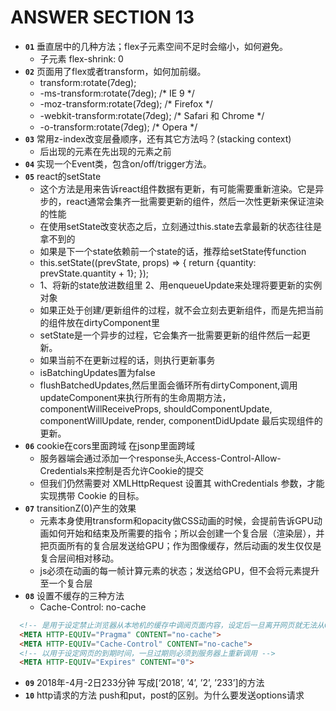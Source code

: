 # ANSWER SECTION 13

* __`01`__ 垂直居中的几种方法；flex子元素空间不足时会缩小，如何避免。
  * 子元素 flex-shrink: 0
* __`02`__ 页面用了flex或者transform，如何加前缀。
  * transform:rotate(7deg);
  * -ms-transform:rotate(7deg); /* IE 9 */
  * -moz-transform:rotate(7deg); /* Firefox */
  * -webkit-transform:rotate(7deg); /* Safari 和 Chrome */
  * -o-transform:rotate(7deg); /* Opera */
* __`03`__ 常用z-index改变层叠顺序，还有其它方法吗？(stacking context)
  * 后出现的元素在先出现的元素之前
* __`04`__ 实现一个Event类，包含on/off/trigger方法。
* __`05`__ react的setState
  * 这个方法是用来告诉react组件数据有更新，有可能需要重新渲染。它是异步的，react通常会集齐一批需要更新的组件，然后一次性更新来保证渲染的性能
  * 在使用setState改变状态之后，立刻通过this.state去拿最新的状态往往是拿不到的
  * 如果是下一个state依赖前一个state的话，推荐给setState传function
  * this.setState((prevState, props) => {
      return {quantity: prevState.quantity + 1};
    });
  * 1、将新的state放进数组里 2、用enqueueUpdate来处理将要更新的实例对象
  * 如果正处于创建/更新组件的过程，就不会立刻去更新组件，而是先把当前的组件放在dirtyComponent里
  * setState是一个异步的过程，它会集齐一批需要更新的组件然后一起更新。
  * 如果当前不在更新过程的话，则执行更新事务
  * isBatchingUpdates置为false
  * flushBatchedUpdates,然后里面会循环所有dirtyComponent,调用updateComponent来执行所有的生命周期方法，componentWillReceiveProps, shouldComponentUpdate, componentWillUpdate, render, componentDidUpdate 最后实现组件的更新。
* __`06`__ cookie在cors里面跨域  在jsonp里面跨域
  * 服务器端会通过添加一个response头,Access-Control-Allow-Credentials来控制是否允许Cookie的提交
  * 但我们仍然需要对 XMLHttpRequest 设置其 withCredentials 参数，才能实现携带 Cookie 的目标。
* __`07`__ transitionZ(0)产生的效果
  * 元素本身使用transform和opacity做CSS动画的时候，会提前告诉GPU动画如何开始和结束及所需要的指令；所以会创建一个复合层（渲染层），并把页面所有的复合层发送给GPU；作为图像缓存，然后动画的发生仅仅是复合层间相对移动。
  * js必须在动画的每一帧计算元素的状态；发送给GPU，但不会将元素提升至一个复合层
* __`08`__ 设置不缓存的三种方法
  * Cache-Control: no-cache
  
```html
  <!-- 是用于设定禁止浏览器从本地机的缓存中调阅页面内容，设定后一旦离开网页就无法从Cache中再调出； -->
  <META HTTP-EQUIV="Pragma" CONTENT="no-cache">
  <META HTTP-EQUIV="Cache-Control" CONTENT="no-cache">
  <!-- 以用于设定网页的到期时间，一旦过期则必须到服务器上重新调用 -->
  <META HTTP-EQUIV="Expires" CONTENT="0">
```

* __`09`__ 2018年-4月-2日233分钟   写成[‘2018’, ’4’, ’2’, ’233’]的方法
* __`10`__ http请求的方法 push和put，post的区别。为什么要发送options请求